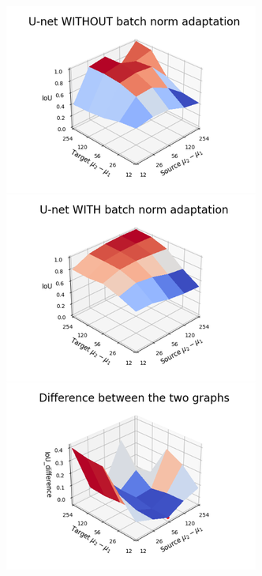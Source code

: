 ![alt text](./graph_3d.png?raw=True)
![alt text](./graph_3d_adapted.png?raw=True)
![alt text](./graph_3d_diff.png?raw=True)
